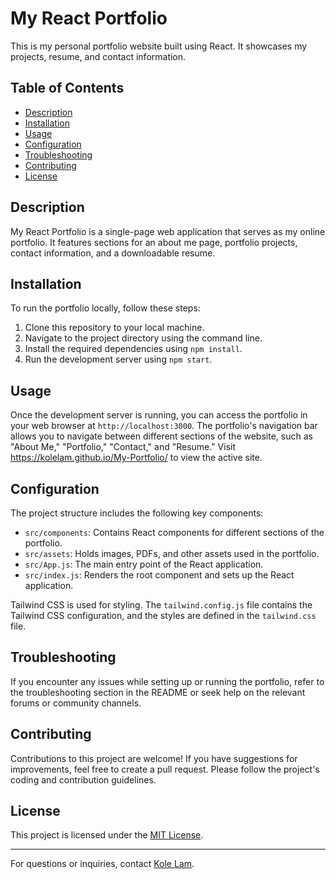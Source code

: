 # My React Portfolio

This is my personal portfolio website built using React. It showcases my projects, resume, and contact information.

## Table of Contents

- [Description](#description)
- [Installation](#installation)
- [Usage](#usage)
- [Configuration](#configuration)
- [Troubleshooting](#troubleshooting)
- [Contributing](#contributing)
- [License](#license)

## Description

My React Portfolio is a single-page web application that serves as my online portfolio. It features sections for an about me page, portfolio projects, contact information, and a downloadable resume.

## Installation

To run the portfolio locally, follow these steps:

1. Clone this repository to your local machine.
2. Navigate to the project directory using the command line.
3. Install the required dependencies using `npm install`.
4. Run the development server using `npm start`.

## Usage

Once the development server is running, you can access the portfolio in your web browser at `http://localhost:3000`. The portfolio's navigation bar allows you to navigate between different sections of the website, such as "About Me," "Portfolio," "Contact," and "Resume." Visit  https://kolelam.github.io/My-Portfolio/ to view the active site. 

## Configuration

The project structure includes the following key components:

- `src/components`: Contains React components for different sections of the portfolio.
- `src/assets`: Holds images, PDFs, and other assets used in the portfolio.
- `src/App.js`: The main entry point of the React application.
- `src/index.js`: Renders the root component and sets up the React application.

Tailwind CSS is used for styling. The `tailwind.config.js` file contains the Tailwind CSS configuration, and the styles are defined in the `tailwind.css` file.

## Troubleshooting

If you encounter any issues while setting up or running the portfolio, refer to the troubleshooting section in the README or seek help on the relevant forums or community channels.

## Contributing

Contributions to this project are welcome! If you have suggestions for improvements, feel free to create a pull request. Please follow the project's coding and contribution guidelines.

## License

This project is licensed under the [MIT License](LICENSE).

---

For questions or inquiries, contact [Kole Lam](kolelamied1@gmail.com).

